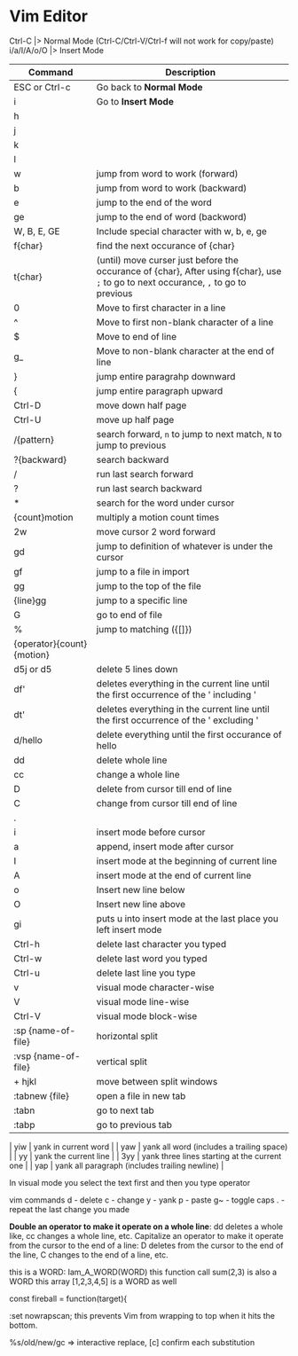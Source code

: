 # Vim Editor

Ctrl-C |> Normal Mode (Ctrl-C/Ctrl-V/Ctrl-f will not work for copy/paste)
i/a/I/A/o/O |> Insert Mode

| Command | Description |
|---------|-------------|
| ESC or Ctrl-c | Go back to **Normal Mode** |
| i | Go to **Insert Mode** |
|  h | |
| j | |
| k | |
| l | |
| w | jump from word to work (forward) |
| b | jump from word to work (backward) |
| e | jump to the end of the word |
| ge | jump to the end of word (backword) |
| W, B, E, GE | Include special character with w, b, e, ge |
| f{char} | find the next occurance of {char} |
| t{char} | (until) move curser just before the occurance of {char}, After using f{char}, use `;` to go to next occurance, `,` to go to previous |
| 0 | Move to first character in a line |
| ^ | Move to first non-blank character of a line |
| $ | Move to end of line |
| g_ | Move to non-blank character at the end of line |
| } | jump entire paragrahp downward |
| { | jump entire paragraph upward |
| Ctrl-D | move down half page |
| Ctrl-U | move up half page |
| /{pattern} | search forward, `n` to jump to next match, `N` to jump to previous |
| ?{backward} | search backward |
| /<Enter> | run last search forward |
| ?<Enter> | run last search backward |
| * | search for the word under cursor |
| {count}motion | multiply a motion count times |
| 2w | move cursor 2 word forward |
| gd | jump to definition of whatever is under the cursor |
| gf | jump to a file in import |
| gg | jump to the top of the file |
| {line}gg | jump to a specific line |
| G | go to end of file |
| % | jump to matching ({[]}) |
| {operator}{count}{motion} | |
| d5j or d5 | delete 5 lines down |
| df' | deletes everything in the current line until the first occurrence of the ' including ' |
| dt' | deletes everything in the current line until the first occurrence of the ' excluding ' |
| d/hello | delete everything until the first occurance of hello |
| dd | delete whole line |
| cc | change a whole line |
| D | delete from cursor till end of line |
| C | change from cursor till end of line |
| . |
| i | insert mode before cursor |
| a | append, insert mode after cursor |
| I | insert mode at the beginning of current line |
| A | insert mode at the end of current line |
| o | Insert new line below |
| O | Insert new line above |
| gi | puts u into insert mode at the last place you left insert mode |
| Ctrl-h | delete last character you typed |
| Ctrl-w | delete last word you typed |
| Ctrl-u | delete last line you type |
| v | visual mode character-wise |
| V | visual mode line-wise |
| Ctrl-V | visual mode block-wise |
| :sp {name-of-file} | horizontal split |
| :vsp {name-of-file} | vertical split |
| <Ctrl-W> + hjkl | move between split windows |
| :tabnew {file} | open a file in new tab |
| :tabn | go to next tab |
| :tabp | go to previous tab |

| yiw | yank in current word |
| yaw | yank all word (includes a trailing space) |
| yy | yank the current line |
| 3yy | yank three lines starting at the current one |
| yap | yank all paragraph (includes trailing newline) |

In visual mode you select the text first and then you type operator

vim commands
d - delete
c - change
y - yank
p - paste
g~ - toggle caps
. - repeat the last change you made


**Double an operator to make it operate on a whole line**: dd deletes a whole like, cc changes a whole line, etc.
Capitalize an operator to make it operate from the cursor to the end of a line: D deletes from the cursor to the end of the line, C changes to the end of a line, etc.

this is a WORD: Iam_A_WORD(WORD)
this function call sum(2,3) is also a WORD
this array [1,2,3,4,5] is a WORD as well


const fireball = function(target){

:set nowrapscan; this prevents Vim from wrapping to top when it hits the bottom.

%s/old/new/gc => interactive replace, [c] confirm each substitution